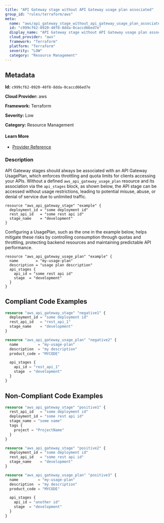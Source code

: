 ```yaml
---
title: "API Gateway stage without API Gateway usage plan associated"
group_id: "rules/terraform/aws"
meta:
  name: "aws/api_gateway_stage_without_api_gateway_usage_plan_associated"
  id: "c999cf62-0920-40f8-8dda-0caccd66ed7e"
  display_name: "API Gateway stage without API Gateway usage plan associated"
  cloud_provider: "aws"
  framework: "Terraform"
  platform: "Terraform"
  severity: "LOW"
  category: "Resource Management"
---
```

## Metadata

**Id:** `c999cf62-0920-40f8-8dda-0caccd66ed7e`

**Cloud Provider:** aws

**Framework:** Terraform

**Severity:** Low

**Category:** Resource Management

#### Learn More

 - [Provider Reference](https://registry.terraform.io/providers/hashicorp/aws/latest/docs/resources/api_gateway_stage)

### Description

 API Gateway stages should always be associated with an API Gateway UsagePlan, which enforces throttling and quota limits for clients accessing your APIs. Without a defined `aws_api_gateway_usage_plan` resource and its association via the `api_stages` block, as shown below, the API stage can be accessed without usage restrictions, leading to potential misuse, abuse, or denial of service due to unlimited traffic.

```
resource "aws_api_gateway_stage" "example" {
  deployment_id = "some deployment id"
  rest_api_id   = "some rest api id"
  stage_name    = "development"
}
```

Configuring a UsagePlan, such as the one in the example below, helps mitigate these risks by controlling consumption through quotas and throttling, protecting backend resources and maintaining predictable API performance.

```
resource "aws_api_gateway_usage_plan" "example" {
  name        = "my-usage-plan"
  description = "usage plan description"
  api_stages {
    api_id = "some rest api id"
    stage  = "development"
  }
}
```




## Compliant Code Examples
```terraform
resource "aws_api_gateway_stage" "negative1" {
  deployment_id = "some deployment id"
  rest_api_id   = "rest_api_1"
  stage_name    = "development"
}

resource "aws_api_gateway_usage_plan" "negative2" {
  name         = "my-usage-plan"
  description  = "my description"
  product_code = "MYCODE"

  api_stages {
    api_id = "rest_api_1"
    stage  = "development"
  }
}

```
## Non-Compliant Code Examples
```terraform
resource "aws_api_gateway_stage" "positive1" {
  rest_api_id   = "some deployment id"
  deployment_id = "some rest api id"
  stage_name = "some name"
  tags {
    project = "ProjectName"
  }
}

resource "aws_api_gateway_stage" "positive2" {
  deployment_id = "some deployment id"
  rest_api_id   = "some rest api id"
  stage_name    = "development"
}

resource "aws_api_gateway_usage_plan" "positive3" {
  name         = "my-usage-plan"
  description  = "my description"
  product_code = "MYCODE"

  api_stages {
    api_id = "another id"
    stage  = "development"
  }
}

```